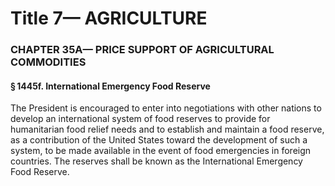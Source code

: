 
# Title 7— AGRICULTURE
### CHAPTER 35A— PRICE SUPPORT OF AGRICULTURAL COMMODITIES
#### § 1445f. International Emergency Food Reserve

The President is encouraged to enter into negotiations with other nations to develop an international system of food reserves to provide for humanitarian food relief needs and to establish and maintain a food reserve, as a contribution of the United States toward the development of such a system, to be made available in the event of food emergencies in foreign countries. The reserves shall be known as the International Emergency Food Reserve.

